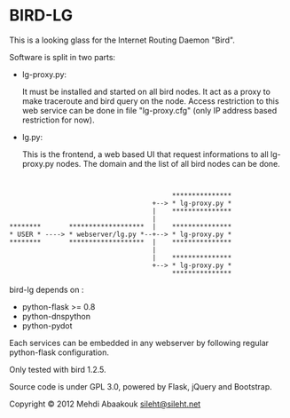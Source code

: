 BIRD-LG
=======

This is a looking glass for the Internet Routing Daemon "Bird".


Software is split in two parts:

 - lg-proxy.py:

   It must be installed and started on all bird nodes. It act as a proxy to make traceroute and bird query on the node.
   Access restriction to this web service can be done in file "lg-proxy.cfg" (only IP address based restriction for now).

 - lg.py:

   This is the frontend, a web based UI that request informations to all lg-proxy.py nodes.
   The domain and the list of all bird nodes can be done.


```


                                         ***************
                                    +--> * lg-proxy.py *
                                    |    ***************
                                    |  
********       *******************  |    ***************
* USER * ----> * webserver/lg.py *--+--> * lg-proxy.py *
********       *******************  |    ***************
                                    |  
                                    |    ***************
                                    +--> * lg-proxy.py *
                                         ***************
```


bird-lg depends on :

 - python-flask  >= 0.8
 - python-dnspython
 - python-pydot

Each services can be embedded in any webserver by following regular python-flask configuration.

Only tested with bird 1.2.5.

Source code is under GPL 3.0, powered by Flask, jQuery and Bootstrap.

Copyright © 2012 Mehdi Abaakouk <sileht@sileht.net>
